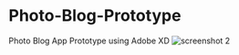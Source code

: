 # Photo-Blog-Prototype
Photo Blog App Prototype using Adobe XD
![screenshot 2](https://user-images.githubusercontent.com/37099207/39065808-9e035ea4-44f0-11e8-803b-f6f9a92aeec7.png)
